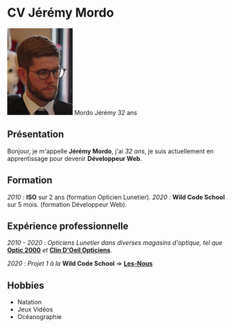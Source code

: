 # CV Jérémy Mordo

![photo](https://raw.githubusercontent.com/JeremyMordo/Apprendre-le-markdown/main/Webp.net-resizeimage.jpg "Mon image")
Mordo
Jérémy
32 ans


## Présentation

Bonjour, je m'appelle **Jérémy Mordo**, j'ai _32 ans_, je suis actuellement en apprentissage pour devenir **Développeur Web**.

## Formation

_2010_ :  **ISO** sur 2 ans (formation Opticien Lunetier).
_2020_ : **Wild Code School** sur 5 mois. (formation Développeur Web).

## Expérience professionnelle

_2010 - 2020_ : _Opticiens Lunetier dans diverses magasins d'optique, tel que_ [**Optic 2000**](https://www.optic2000.com/) _et_ [**Clin D'Oeil Opticiens**](https://www.clin-doeil.fr/).

_2020_ : _Projet 1 à la_ **Wild Code School** => [**Les-Nous**](https://github.com/JeremyMordo/Project-1--Les-Nous-)

## Hobbies

+ Natation
+ Jeux Vidéos
+ Océanographie
